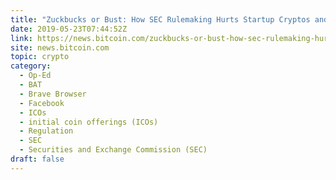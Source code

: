 ```yaml
---
title: "Zuckbucks or Bust: How SEC Rulemaking Hurts Startup Cryptos and Favors Big Tech"
date: 2019-05-23T07:44:52Z
link: https://news.bitcoin.com/zuckbucks-or-bust-how-sec-rulemaking-hurts-startup-cryptos-and-favors-big-tech/?utm_medium=RSS&utm_source=hune
site: news.bitcoin.com
topic: crypto
category:
  - Op-Ed
  - BAT
  - Brave Browser
  - Facebook
  - ICOs
  - initial coin offerings (ICOs)
  - Regulation
  - SEC
  - Securities and Exchange Commission (SEC)
draft: false
---
```

